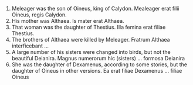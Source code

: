1. Meleager was the son of Oineus, king of Calydon. Mealeager erat filii Oineus, regis Calydon.
2. His mother was Althaea. Is mater erat Althaea. 
3. That woman was the daughter of Thestius. Illa femina erat filiae Thestius.
4. The brothers of Althaea were killed by Meleager. Fratrum Althaea interficebant ... 
5. A large number of his sisters were changed into birds, but not the beautiful Deianira. Magnus numerorum hic (sisters) ... formosa Deianira
6. She was the daughter of Dexamenus, according to some stories, but the daughter of Oineus in other versions. Ea erat filiae Dexamenus ... filiae Oineus
